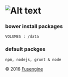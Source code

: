 ![Alt text](http://fusengine.ch/img/bower.svg)
==============================================

### bower install packages

```
VOLUMES : /data
```

### default packges

```
npm, nodejs, grunt & node
```

&copy; 2016 [Fusengine](http://fusengine.com)
